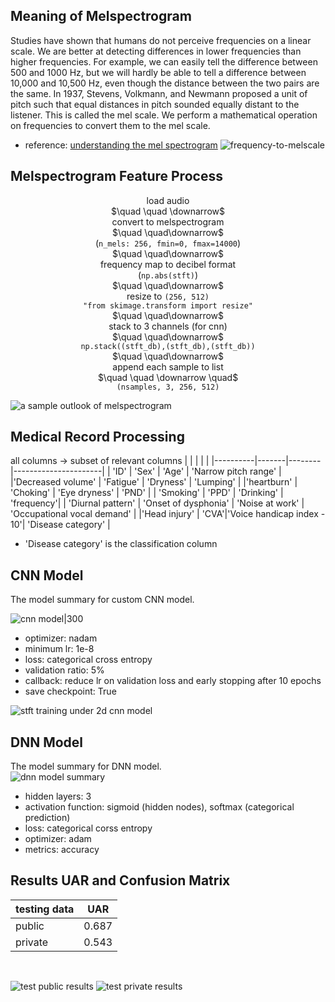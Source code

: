 

## Meaning of Melspectrogram
Studies have shown that humans do not perceive frequencies on a linear scale. 
We are better at detecting differences in lower frequencies than higher frequencies. 
For example, we can easily tell the difference between 500 and 1000 Hz, but we will hardly be able to tell a difference between 10,000 and 10,500 Hz, even though the distance between the two pairs are the same.
In 1937, Stevens, Volkmann, and Newmann proposed a unit of pitch such that equal distances in pitch sounded equally distant to the listener. 
This is called the mel scale. We perform a mathematical operation on frequencies to convert them to the mel scale. 
- reference: [understanding the mel spectrogram](https://medium.com/analytics-vidhya/understanding-the-mel-spectrogram-fca2afa2ce53)
![frequency-to-melscale](https://github.com/krazyjoy/AI_CUP/blob/master/images/mel_scale.PNG)


## Melspectrogram Feature Process
<p align="center">
    load audio <br>
    $\quad \quad \downarrow$ <br>
    convert to melspectrogram <br>
    $\quad \quad\downarrow$ <br>
    (<code>n_mels: 256, fmin=0, fmax=14000</code>) <br>
    $\quad \quad\downarrow$ <br>
    frequency map to decibel format <br>
    (<code>np.abs(stft)</code>) <br>
    $\quad \quad\downarrow$ <br>
    resize to <code>(256, 512)</code>   <br>
    <code>"from skimage.transform import resize"</code><br>
    $\quad \quad\downarrow$ <br>
    stack to 3 channels (for cnn)  <br>
    $\quad \quad\downarrow$ <br>
    <code>np.stack((stft_db),(stft_db),(stft_db))</code> <br>
    $\quad \quad\downarrow$ <br>
    append each sample to list <br> 
    $\quad \quad \downarrow \quad$ <br>
    <code>(nsamples, 3, 256, 512)</code>
</p>


![a sample outlook of melspectrogram](https://github.com/krazyjoy/AI_CUP/blob/master/images/melspectrogram.PNG)


## Medical Record Processing
all columns $\rightarrow$ subset of relevant columns
|          |       |        |                      |
|----------|-------|--------|----------------------|
|    'ID'  | 'Sex' |  'Age' | 'Narrow pitch range' |
|'Decreased volume' | 'Fatigue' | 'Dryness' | 'Lumping' | 
|'heartburn' | 'Choking' | 'Eye dryness' | 'PND' |
| 'Smoking' | 'PPD' | 'Drinking' | 'frequency'|
| 'Diurnal pattern' | 'Onset of dysphonia' | 'Noise at work' | 'Occupational vocal demand' |
|'Head injury' | 'CVA'|'Voice handicap index - 10'| 'Disease category' |

- 'Disease category' is the classification column

## CNN Model
The model summary for custom CNN model.<br>

![cnn model|300](https://github.com/krazyjoy/AI_CUP/blob/master/images/cnn_model_summary.PNG)

- optimizer: nadam
- minimum lr: 1e-8
- loss: categorical cross entropy
- validation ratio: 5%
- callback: reduce lr on validation loss and early stopping after 10 epochs
- save checkpoint: True

![stft training under 2d cnn model](https://github.com/krazyjoy/AI_CUP/blob/master/images/accuracy_and_loss.PNG)


## DNN Model
The model summary for DNN model.<br>
![dnn model summary](https://github.com/krazyjoy/AI_CUP/blob/master/images/dnn_model_summary.PNG)
- hidden layers: 3
- activation function: sigmoid (hidden nodes), softmax (categorical prediction)
- loss: categorical corss entropy
- optimizer: adam
- metrics: accuracy

## Results UAR and Confusion Matrix
 
|  testing data  |   UAR    | 
|----------------|----------|
|    public      | 0.687    |
|    private     | 0.543    |
<br>

![test public results](https://github.com/krazyjoy/AI_CUP/blob/master/images/test_public.PNG)
![test private results](https://github.com/krazyjoy/AI_CUP/blob/master/images/test_private.PNG)


